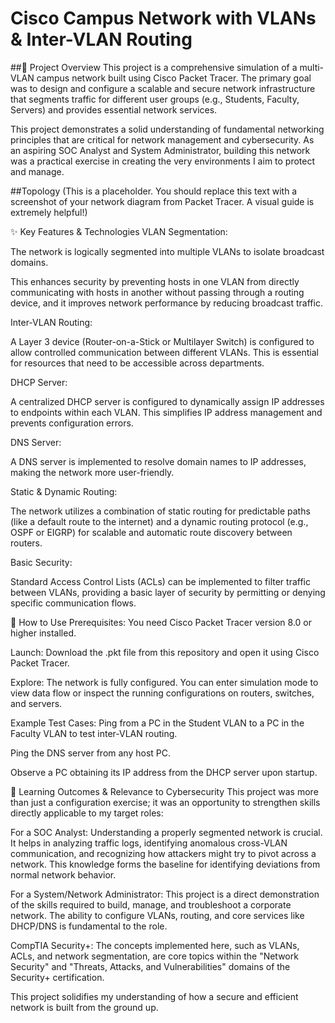 # Cisco Campus Network with VLANs & Inter-VLAN Routing
##📝 Project Overview
This project is a comprehensive simulation of a multi-VLAN campus network built using Cisco Packet Tracer. The primary goal was to design and configure a scalable and secure network infrastructure that segments traffic for different user groups (e.g., Students, Faculty, Servers) and provides essential network services.

This project demonstrates a solid understanding of fundamental networking principles that are critical for network management and cybersecurity. As an aspiring SOC Analyst and System Administrator, building this network was a practical exercise in creating the very environments I aim to protect and manage.

##Topology
(This is a placeholder. You should replace this text with a screenshot of your network diagram from Packet Tracer. A visual guide is extremely helpful!)

✨ Key Features & Technologies
VLAN Segmentation:

The network is logically segmented into multiple VLANs to isolate broadcast domains.

This enhances security by preventing hosts in one VLAN from directly communicating with hosts in another without passing through a routing device, and it improves network performance by reducing broadcast traffic.

Inter-VLAN Routing:

A Layer 3 device (Router-on-a-Stick or Multilayer Switch) is configured to allow controlled communication between different VLANs. This is essential for resources that need to be accessible across departments.

DHCP Server:

A centralized DHCP server is configured to dynamically assign IP addresses to endpoints within each VLAN. This simplifies IP address management and prevents configuration errors.

DNS Server:

A DNS server is implemented to resolve domain names to IP addresses, making the network more user-friendly.

Static & Dynamic Routing:

The network utilizes a combination of static routing for predictable paths (like a default route to the internet) and a dynamic routing protocol (e.g., OSPF or EIGRP) for scalable and automatic route discovery between routers.

Basic Security:

Standard Access Control Lists (ACLs) can be implemented to filter traffic between VLANs, providing a basic layer of security by permitting or denying specific communication flows.

🚀 How to Use
Prerequisites: You need Cisco Packet Tracer version 8.0 or higher installed.

Launch: Download the .pkt file from this repository and open it using Cisco Packet Tracer.

Explore: The network is fully configured. You can enter simulation mode to view data flow or inspect the running configurations on routers, switches, and servers.

Example Test Cases:
Ping from a PC in the Student VLAN to a PC in the Faculty VLAN to test inter-VLAN routing.

Ping the DNS server from any host PC.

Observe a PC obtaining its IP address from the DHCP server upon startup.

🧠 Learning Outcomes & Relevance to Cybersecurity
This project was more than just a configuration exercise; it was an opportunity to strengthen skills directly applicable to my target roles:

For a SOC Analyst: Understanding a properly segmented network is crucial. It helps in analyzing traffic logs, identifying anomalous cross-VLAN communication, and recognizing how attackers might try to pivot across a network. This knowledge forms the baseline for identifying deviations from normal network behavior.

For a System/Network Administrator: This project is a direct demonstration of the skills required to build, manage, and troubleshoot a corporate network. The ability to configure VLANs, routing, and core services like DHCP/DNS is fundamental to the role.

CompTIA Security+: The concepts implemented here, such as VLANs, ACLs, and network segmentation, are core topics within the "Network Security" and "Threats, Attacks, and Vulnerabilities" domains of the Security+ certification.

This project solidifies my understanding of how a secure and efficient network is built from the ground up.
